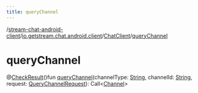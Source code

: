 ```yaml
---
title: queryChannel
---
```

/[stream-chat-android-client](../../index.md)/[io.getstream.chat.android.client](../index.md)/[ChatClient](index.md)/[queryChannel](queryChannel.md)  
  
  
  
# queryChannel  
@[CheckResult](https://developer.android.com/reference/kotlin/androidx/annotation/CheckResult.html)()fun [queryChannel](queryChannel.md)(channelType: [String](https://kotlinlang.org/api/latest/jvm/stdlib/kotlin/-string/index.html), channelId: [String](https://kotlinlang.org/api/latest/jvm/stdlib/kotlin/-string/index.html), request: [QueryChannelRequest](../../io.getstream.chat.android.client.api.models/QueryChannelRequest/index.md)): Call&lt;[Channel](../../io.getstream.chat.android.client.models/Channel/index.md)&gt;
